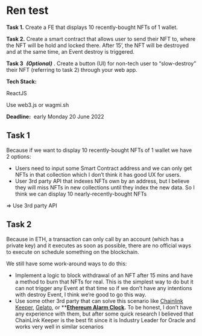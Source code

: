 # Ren test

**Task 1.**
Create a FE that displays 10 recently-bought NFTs of 1 wallet.

**Task 2.**
Create a smart contract that allows user to send their NFT to, where the NFT will be hold and locked there. After 15’, the NFT will be destroyed and at the same time, an Event destroy is triggered.

**Task 3**
 ***(Optional)***
. Create a button (UI) for non-tech user to “slow-destroy” their NFT (referring to task 2) through your web app.

**Tech Stack:**

ReactJS

Use web3.js or wagmi.sh

**Deadline:**
 early Monday 20 June 2022

## Task 1

Because if we want to display 10 recently-bought NFTs of 1 wallet we have 2 options:

- Users need to input some Smart Contract address and we can only get NFTs in that collection which I don’t think it has good UX for users.
- User 3rd party API that indexes NFTs own by an address, but I believe they will miss NFTs in new collections until they index the new data. So I think we can display 10 nearly-recently-bought NFTs

=> Use 3rd party API
## Task 2

Because in ETH, a transaction can only call by an account (which has a private key) and it executes as soon as possible, there are no official ways to execute on schedule something on the blockchain.

We still have some work-around ways to do this:

- Implement a logic to block withdrawal of an NFT after 15 mins and have a method to burn that NFTs for real. This is the simplest way to do but it can not trigger any Event at that time so if we don’t have any intentions with destroy Event, I think we’re good to go this way.
- Use some other 3rd party that can solve this scenario like [Chainlink Keeper](https://chain.link/keepers), [Gelato](https://www.gelato.network/), or ****[Ethereum Alarm Clock](https://ethereum-alarm-clock-service.readthedocs.io/en/latest/#).** To be honest, I don’t have any experience with them, but after some quick research I believed that ChainLink Keeper is the best fit since it is Industry Leader for Oracle and works very well in similar scenarios
